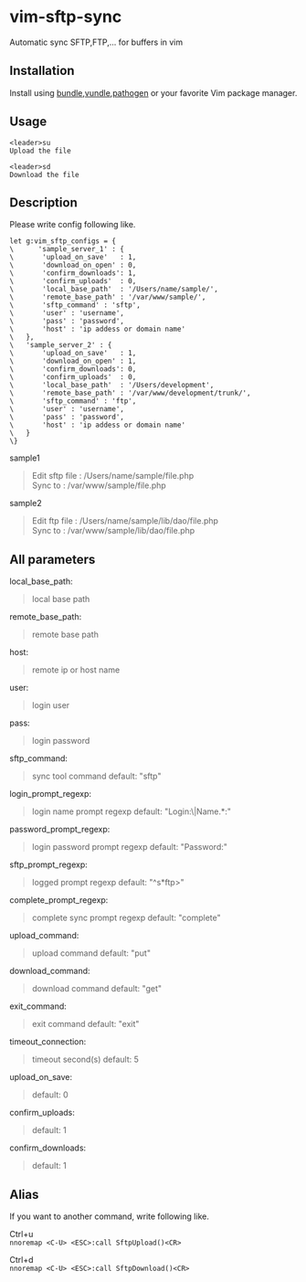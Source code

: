 vim-sftp-sync
============

Automatic sync SFTP,FTP,... for buffers in vim


Installation
----

Install using [bundle],[vundle],[pathogen] or your favorite Vim package manager.

Usage
----
    <leader>su
    Upload the file
    
    <leader>sd
    Download the file

Description
----

Please write config following like.

    let g:vim_sftp_configs = {
    \      'sample_server_1' : {
    \    	'upload_on_save'   : 1,
    \    	'download_on_open' : 0,
    \    	'confirm_downloads': 1,
    \    	'confirm_uploads'  : 0,
    \		'local_base_path'  : '/Users/name/sample/',
    \		'remote_base_path' : '/var/www/sample/',
    \		'sftp_command' : 'sftp',
    \		'user' : 'username',
    \		'pass' : 'password',
    \		'host' : 'ip addess or domain name'
    \	},
    \	'sample_server_2' : {
    \       'upload_on_save'   : 1,
    \    	'download_on_open' : 1,
    \    	'confirm_downloads': 0,
    \    	'confirm_uploads'  : 0,
    \		'local_base_path'  : '/Users/development',
    \		'remote_base_path' : '/var/www/development/trunk/',
    \		'sftp_command' : 'ftp',
    \		'user' : 'username',
    \		'pass' : 'password',
    \		'host' : 'ip addess or domain name'
    \	}
    \}

sample1
 > Edit sftp file : /Users/name/sample/file.php  
 > Sync to : /var/www/sample/file.php

sample2
 > Edit ftp file : /Users/name/sample/lib/dao/file.php  
 > Sync to : /var/www/sample/lib/dao/file.php

All parameters
----

local_base_path:
 > local base path
 
remote_base_path:
 > remote base path
 
host:
 > remote ip or host name
 
user:
 > login user
 
pass:
 > login password
 
sftp_command:   
 > sync tool command
 > default: "sftp"

login_prompt_regexp: 
 > login name prompt regexp
 > default: "Login:\\|Name.*:"

password_prompt_regexp: 
 > login password prompt regexp
 > default: "Password:"

sftp_prompt_regexp: 
 > logged prompt regexp
 > default: "^s*ftp>"

complete_prompt_regexp:
 > complete sync prompt regexp
 > default: "complete"

upload_command:
 > upload command
 > default: "put"

download_command:
 > download command
 > default: "get"

exit_command:
 > exit command
 > default: "exit"

timeout_connection:
 > timeout second(s)
 > default: 5

upload_on_save:
 > default: 0

confirm_uploads:
 > default: 1

confirm_downloads:
 > default: 1


Alias
----
  
If you want to another command, write following like.

Ctrl+u  
    `nnoremap <C-U> <ESC>:call SftpUpload()<CR>`
    
Ctrl+d  
    `nnoremap <C-U> <ESC>:call SftpDownload()<CR>`
    
[bundle]:https://github.com/bundler/bundler/
[vundle]:https://github.com/gmarik/vundle/
[pathogen]:https://github.com/tpope/vim-pathogen/
